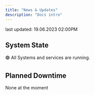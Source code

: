 ```yaml
---
title: "News & Updates"
description: "Docs intro"
---
```


last updated: 19.06.2023 02:00PM

## System State

<!-- The System is currently down -->

🟢 All Systems and services are running.

## Planned Downtime

None at the moment
